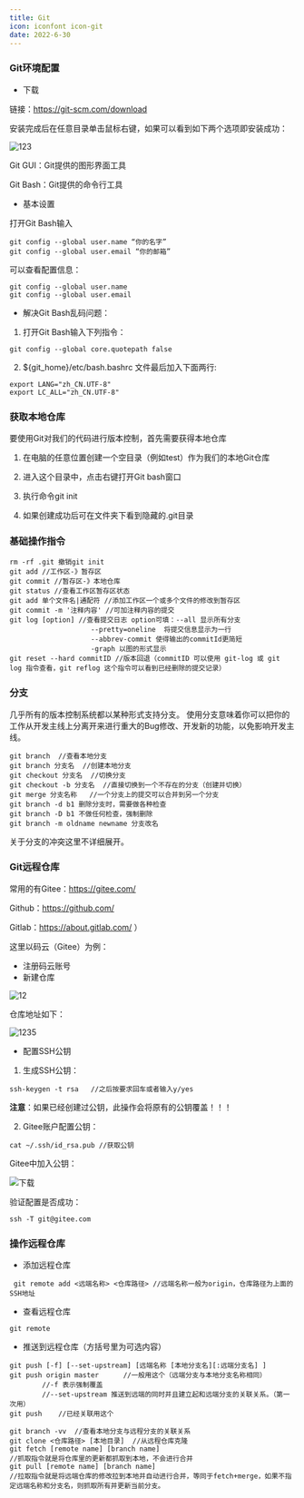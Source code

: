 ```yaml
---
title: Git
icon: iconfont icon-git
date: 2022-6-30
---
```






### Git环境配置

- 下载

链接：https://git-scm.com/download

安装完成后在任意目录单击鼠标右键，如果可以看到如下两个选项即安装成功：

![123](https://s2.loli.net/2022/08/06/pqSdjNDHMzv6Qng.png)

Git GUI：Git提供的图形界面工具 

Git Bash：Git提供的命令行工具

- 基本设置

打开Git Bash输入

```
git config --global user.name “你的名字”
git config --global user.email “你的邮箱”
```

可以查看配置信息：

```
git config --global user.name
git config --global user.email
```

- 解决Git Bash乱码问题：

1. 打开Git Bash输入下列指令：

```
git config --global core.quotepath false
```

2. ${git_home}/etc/bash.bashrc 文件最后加入下面两行:

```
export LANG="zh_CN.UTF-8"
export LC_ALL="zh_CN.UTF-8"
```

### 获取本地仓库

要使用Git对我们的代码进行版本控制，首先需要获得本地仓库 

1. 在电脑的任意位置创建一个空目录（例如test）作为我们的本地Git仓库 

2. 进入这个目录中，点击右键打开Git bash窗口 

3. 执行命令git init 

4. 如果创建成功后可在文件夹下看到隐藏的.git目录

### 基础操作指令

```
rm -rf .git 撤销git init
git add //工作区-》暂存区
git commit //暂存区-》本地仓库
git status //查看工作区暂存区状态
git add 单个文件名|通配符 //添加工作区一个或多个文件的修改到暂存区
git commit -m '注释内容' //可加注释内容的提交
git log [option] //查看提交日志 option可填：--all 显示所有分支
					--pretty=oneline  将提交信息显示为一行
					--abbrev-commit 使得输出的commitId更简短
					-graph 以图的形式显示
git reset --hard commitID //版本回退（commitID 可以使用 git-log 或 git log 指令查看，git reflog 这个指令可以看到已经删除的提交记录）
```

### 分支

几乎所有的版本控制系统都以某种形式支持分支。 使用分支意味着你可以把你的工作从开发主线上分离开来进行重大的Bug修改、开发新的功能，以免影响开发主线。

```
git branch  //查看本地分支
git branch 分支名  //创建本地分支
git checkout 分支名  //切换分支
git checkout -b 分支名  //直接切换到一个不存在的分支（创建并切换）
git merge 分支名称   //一个分支上的提交可以合并到另一个分支
git branch -d b1 删除分支时，需要做各种检查
git branch -D b1 不做任何检查，强制删除
git branch -m oldname newname 分支改名
```

关于分支的冲突这里不详细展开。

### Git远程仓库

常用的有Gitee：https://gitee.com/  

Github：https://github.com/  

Gitlab：https://about.gitlab.com/ ）

这里以码云（Gitee）为例：

- 注册码云账号
- 新建仓库

![12](https://s2.loli.net/2022/08/06/UPYOHT19gXqN52l.png)

仓库地址如下：

![1235](https://s2.loli.net/2022/08/06/9UPOn45BKCdwm6H.png)

- 配置SSH公钥

1. 生成SSH公钥：

```
ssh-keygen -t rsa   //之后按要求回车或者输入y/yes
```

**注意**：如果已经创建过公钥，此操作会将原有的公钥覆盖！！！

2. Gitee账户配置公钥：

```
cat ~/.ssh/id_rsa.pub //获取公钥
```

Gitee中加入公钥：

![下载](https://s2.loli.net/2022/08/06/9WfmpaqKhtFQESi.png)

验证配置是否成功：

```
ssh -T git@gitee.com
```

### 操作远程仓库

- 添加远程仓库

```
 git remote add <远端名称> <仓库路径> //远端名称一般为origin，仓库路径为上面的SSH地址
```

- 查看远程仓库

```
git remote
```

- 推送到远程仓库（方括号里为可选内容）

```
git push [-f] [--set-upstream] [远端名称 [本地分支名][:远端分支名] ]
git push origin master		//一般用这个（远端分支与本地分支名称相同）
		//-f 表示强制覆盖	
		//--set-upstream 推送到远端的同时并且建立起和远端分支的关联关系。（第一次用）
git push    //已经关联用这个
```

```
git branch -vv  //查看本地分支与远程分支的关联关系
git clone <仓库路径> [本地目录]  //从远程仓库克隆
git fetch [remote name] [branch name] 
//抓取指令就是将仓库里的更新都抓取到本地，不会进行合并
git pull [remote name] [branch name] 
//拉取指令就是将远端仓库的修改拉到本地并自动进行合并，等同于fetch+merge，如果不指定远端名称和分支名，则抓取所有并更新当前分支。
```

